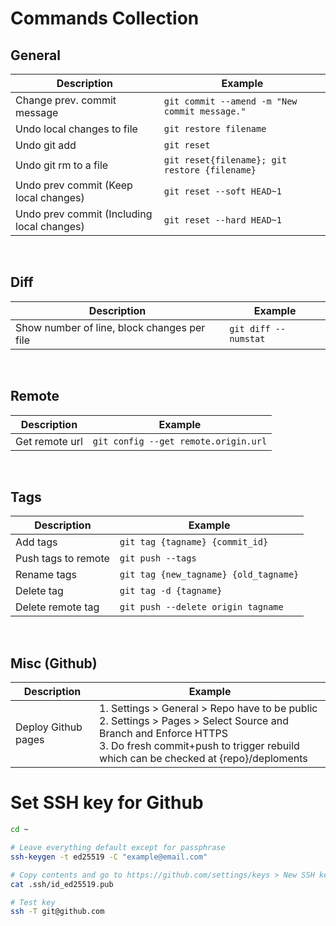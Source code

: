 # Commands Collection

## General
| Description                                | Example                                           |
| ------------------------------------------ | ------------------------------------------------- |
| Change prev. commit message                | ```git commit --amend -m "New commit message."``` |
| Undo local changes to file                 | ```git restore filename```                        |
| Undo git add                               | ```git reset```                                   |
| Undo git rm to a file                      | ```git reset{filename}; git restore {filename}``` |
| Undo prev commit (Keep local changes)      | ```git reset --soft HEAD~1```                     |
| Undo prev commit (Including local changes) | ```git reset --hard HEAD~1```                     |

<br>

## Diff
| Description                                 | Example                  |
| ------------------------------------------- | ------------------------ |
| Show number of line, block changes per file | ```git diff --numstat``` |

<br>

## Remote
| Description    | Example                                  |
| -------------- | ---------------------------------------- |
| Get remote url | ```git config --get remote.origin.url``` |

<br>

## Tags
| Description         | Example                                   |
| ------------------- | ----------------------------------------- |
| Add tags            | ```git tag {tagname} {commit_id}```       |
| Push tags to remote | ```git push --tags```                     |
| Rename tags         | ```git tag {new_tagname} {old_tagname}``` |
| Delete tag          | ```git tag -d {tagname}   ```             |
| Delete remote tag   | ```git push --delete origin tagname```    |


<br>

## Misc (Github)
| Description         | Example                                                                                                                    |
| ------------------- | -------------------------------------------------------------------------------------------------------------------------- |
| Deploy Github pages | 1. Settings > General > Repo have to be public<br/> 2. Settings > Pages > Select Source and Branch and Enforce HTTPS <br/> 3. Do fresh commit+push to trigger rebuild which can be checked at {repo}/deploments |

# Set SSH key for Github

```bash
cd ~

# Leave everything default except for passphrase
ssh-keygen -t ed25519 -C "example@email.com"

# Copy contents and go to https://github.com/settings/keys > New SSH key > Authentication Key
cat .ssh/id_ed25519.pub

# Test key
ssh -T git@github.com
```